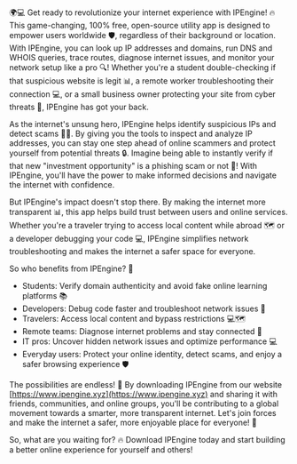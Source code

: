 🌍💻 Get ready to revolutionize your internet experience with IPEngine! 🔥 This game-changing, 100% free, open-source utility app is designed to empower users worldwide 🛡️, regardless of their background or location. With IPEngine, you can look up IP addresses and domains, run DNS and WHOIS queries, trace routes, diagnose internet issues, and monitor your network setup like a pro 🔍! Whether you're a student double-checking if that suspicious website is legit 📊, a remote worker troubleshooting their connection 💻, or a small business owner protecting your site from cyber threats 🚀, IPEngine has got your back.

As the internet's unsung hero, IPEngine helps identify suspicious IPs and detect scams 👮‍♂️. By giving you the tools to inspect and analyze IP addresses, you can stay one step ahead of online scammers and protect yourself from potential threats 🔒. Imagine being able to instantly verify if that new "investment opportunity" is a phishing scam or not 💸! With IPEngine, you'll have the power to make informed decisions and navigate the internet with confidence.

But IPEngine's impact doesn't stop there. By making the internet more transparent 📊, this app helps build trust between users and online services. Whether you're a traveler trying to access local content while abroad 🗺️ or a developer debugging your code 💻, IPEngine simplifies network troubleshooting and makes the internet a safer space for everyone.

So who benefits from IPEngine? 🤔

* Students: Verify domain authenticity and avoid fake online learning platforms 📚
* Developers: Debug code faster and troubleshoot network issues 🔧
* Travelers: Access local content and bypass restrictions 💻🗺️
* Remote teams: Diagnose internet problems and stay connected 🏢
* IT pros: Uncover hidden network issues and optimize performance 💻
* Everyday users: Protect your online identity, detect scams, and enjoy a safer browsing experience 🛡️

The possibilities are endless! 🔮 By downloading IPEngine from our website [https://www.ipengine.xyz](https://www.ipengine.xyz) and sharing it with friends, communities, and online groups, you'll be contributing to a global movement towards a smarter, more transparent internet. Let's join forces and make the internet a safer, more enjoyable place for everyone! 🌟

So, what are you waiting for? 🔥 Download IPEngine today and start building a better online experience for yourself and others!